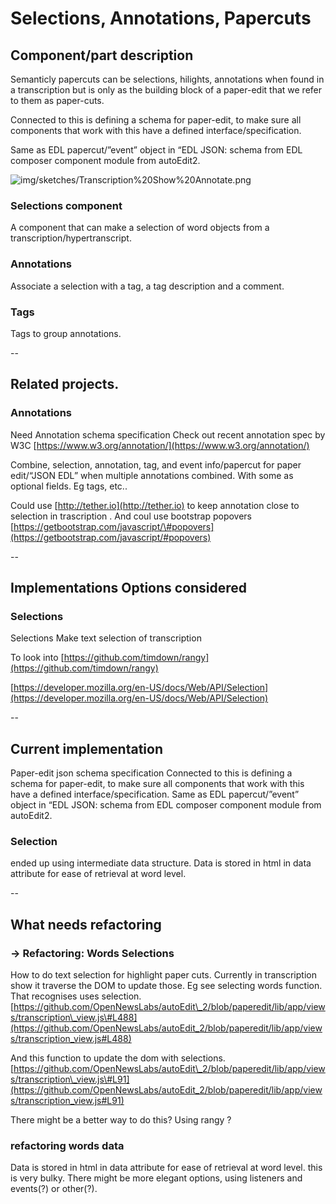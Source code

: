 # Selections, Annotations, Papercuts

## Component/part description

Semanticly papercuts can be selections, hilights, annotations when found in a transcription but is only as the building block of a paper-edit that we refer to them as paper-cuts.

Connected to this is defining a schema for paper-edit, to make sure all components that work with this have a defined interface/specification.

Same as EDL papercut/”event” object in “EDL JSON: schema  from EDL composer component module from autoEdit2.  


![img/sketches/Transcription%20Show%20Annotate.png](https://lh5.googleusercontent.com/y0N4t1uKFgicA73JOoMyR6U4iicJU0rqq8EGAvzMvKfOlMTVIIAtsK7HOIbkMoURp7NgCiaN1SyD6B09GWsPa202-m_pWX24uO8wdkOgdct4LiD9iFBbczH-fJgxVNK8-f0-N_Tj)

### Selections component

A component that can make a selection of word objects from a transcription/hypertranscript.

### Annotations

Associate a selection with a tag, a tag description and a comment.

### Tags

Tags to group annotations.

--

## Related projects.

### Annotations

Need Annotation schema specification Check out recent annotation spec by W3C [https://www.w3.org/annotation/](https://www.w3.org/annotation/)

Combine, selection, annotation, tag, and event info/papercut for paper edit/“JSON EDL” when multiple annotations combined. With some as optional fields. Eg tags, etc..

Could use [http://tether.io](http://tether.io) to keep annotation close to selection in trascription . And coul use bootstrap popovers [https://getbootstrap.com/javascript/\#popovers](https://getbootstrap.com/javascript/#popovers)

--

## Implementations Options considered

### Selections

Selections Make text selection of transcription

To look into [https://github.com/timdown/rangy](https://github.com/timdown/rangy)

[https://developer.mozilla.org/en-US/docs/Web/API/Selection](https://developer.mozilla.org/en-US/docs/Web/API/Selection)

--

## Current implementation

Paper-edit json schema specification Connected to this is defining a schema for paper-edit, to make sure all components that work with this have a defined interface/specification. Same as EDL papercut/”event” object in “EDL JSON: schema from EDL composer component module from autoEdit2.

### Selection

ended up using intermediate data structure. Data is stored in html in data attribute for ease of retrieval at word level.

--

## What needs refactoring

### → Refactoring: Words Selections

How to do text selection for highlight paper cuts. Currently in transcription show it traverse the DOM to update those. Eg see selecting words function. That recognises uses selection. [https://github.com/OpenNewsLabs/autoEdit\_2/blob/paperedit/lib/app/views/transcription\_view.js\#L488](https://github.com/OpenNewsLabs/autoEdit_2/blob/paperedit/lib/app/views/transcription_view.js#L488)

And this function to update the dom with selections. [https://github.com/OpenNewsLabs/autoEdit\_2/blob/paperedit/lib/app/views/transcription\_view.js\#L91](https://github.com/OpenNewsLabs/autoEdit_2/blob/paperedit/lib/app/views/transcription_view.js#L91)

There might be a better way to do this? Using rangy ?

### refactoring words data

Data is stored in html in data attribute for ease of retrieval at word level. this is very bulky. There might be more elegant options, using listeners and events\(?\) or other\(?\).

